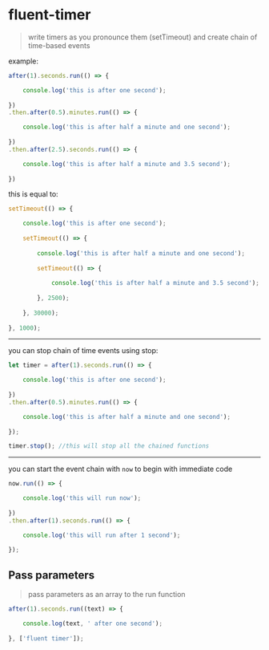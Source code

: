 # fluent-timer
> write timers as you pronounce them (setTimeout) and create chain of time-based events

example:
```javascript
after(1).seconds.run(() => {

    console.log('this is after one second');
    
})
.then.after(0.5).minutes.run(() => {

    console.log('this is after half a minute and one second');
    
})
.then.after(2.5).seconds.run(() => {

    console.log('this is after half a minute and 3.5 second');
    
})
```
this is equal to:
```javascript
setTimeout(() => {

    console.log('this is after one second');
    
    setTimeout(() => {
    
        console.log('this is after half a minute and one second');
        
        setTimeout(() => {
        
            console.log('this is after half a minute and 3.5 second');
        
        }, 2500);
        
    }, 30000);
    
}, 1000);
```
---
you can stop chain of time events using stop:
```javascript
let timer = after(1).seconds.run(() => {

    console.log('this is after one second');
    
})
.then.after(0.5).minutes.run(() => {

    console.log('this is after half a minute and one second');
    
});

timer.stop(); //this will stop all the chained functions
```
---
you can start the event chain with `now` to begin with immediate code
```javascript
now.run(() => {

    console.log('this will run now');
    
})
.then.after(1).seconds.run(() => {

    console.log('this will run after 1 second');
    
});
```
## Pass parameters

> pass parameters as an array to the run function
```javascript
after(1).seconds.run((text) => {

    console.log(text, ' after one second');
    
}, ['fluent timer']);
```
